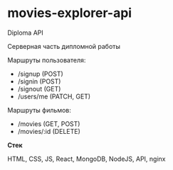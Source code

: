 # movies-explorer-api
Diploma API

Серверная часть дипломной работы

Маршруты пользователя:
- /signup (POST)
- /signin (POST)
- /signout (GET)
- /users/me (PATCH, GET)

Маршруты фильмов:
- /movies (GET, POST)
- /movies/:id (DELETE)

**Стек**

HTML, CSS, JS, React, MongoDB, NodeJS, API, nginx

<!--
Севрер - https://silent-server.nomoredomains.rocks
-->
